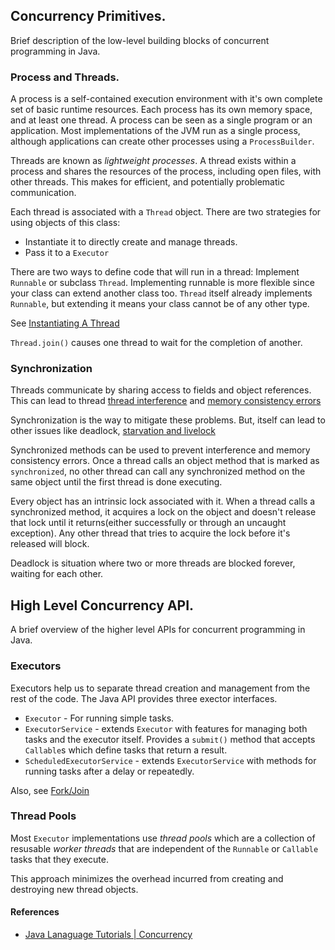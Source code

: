 ## Concurrency Primitives.

Brief description of the low-level building blocks of concurrent programming in Java.

### Process and Threads.

A process is a self-contained execution environment with it's own complete set of basic runtime resources. Each process has its own memory space, and at least one thread. A process can be seen as a single program or an application. Most implementations of the JVM run as a single process, although applications can create other processes using a `ProcessBuilder`.

Threads are known as _lightweight processes_. A thread exists within a process and shares the resources of the process, including open files, with other threads. This makes for efficient, and potentially problematic communication.

Each thread is associated with a `Thread` object. There are two strategies for using objects of this class:
* Instantiate it to directly create and manage threads.
* Pass it to a `Executor`


There are two ways to define code that will run in a thread: Implement `Runnable` or subclass `Thread`. Implementing runnable is more flexible since your class can extend another class too.
`Thread` itself already implements `Runnable`, but extending it means your class cannot be of any other type.

See [Instantiating A Thread](https://docs.oracle.com/javase/tutorial/essential/concurrency/runthread.html)

`Thread.join()` causes one thread to wait for the completion of another. 

### Synchronization

Threads communicate by sharing access to fields and object references. This can lead to thread [thread interference](https://docs.oracle.com/javase/tutorial/essential/concurrency/interfere.html) and [memory consistency errors](https://docs.oracle.com/javase/tutorial/essential/concurrency/memconsist.html)

Synchronization is the way to mitigate these problems. But, itself can lead to other issues like deadlock, [starvation and livelock](https://docs.oracle.com/javase/tutorial/essential/concurrency/starvelive.html)

Synchronized methods can be used to prevent interference and memory consistency errors. Once a thread calls an object method that is marked as `synchronized`, no other thread can call any synchronized method on the same object until the first thread is done executing.

Every object has an intrinsic lock associated with it. When a thread calls a synchronized method, it acquires a lock on the object and doesn't release that lock until it returns(either successfully or through an uncaught exception). Any other thread that tries to acquire the lock before it's released will block.

Deadlock is situation where two or more threads are blocked forever, waiting for each other. 

## High Level Concurrency API.

A brief overview of the higher level APIs for concurrent programming in Java. 

### Executors

Executors help us to separate thread creation and management from the rest of the code. The Java API provides three exector interfaces.

* `Executor` - For running simple tasks.
* `ExecutorService` - extends `Executor` with features for managing both tasks and the executor itself. Provides a `submit()` method that accepts `Callable`s which define tasks that return a result.
* `ScheduledExecutorService` - extends `ExecutorService` with methods for running tasks after a delay or repeatedly.

Also, see [Fork/Join](https://docs.oracle.com/javase/tutorial/essential/concurrency/forkjoin.html)

### Thread Pools

Most `Executor` implementations use _thread pools_ which are a collection of resusable _worker threads_ that are independent of the `Runnable` or `Callable` tasks that they execute.

This approach minimizes the overhead incurred from creating and destroying new thread objects.



#### References

* [Java Lanaguage Tutorials | Concurrency](https://docs.oracle.com/javase/tutorial/essential/concurrency/index.html)
